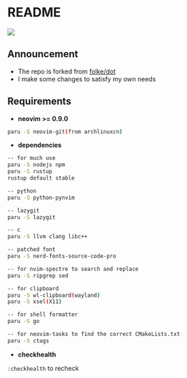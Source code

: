 # README

![](https://img.shields.io/badge/neovim-0.9-green?style=plastic&logo=Neovim)

## Announcement

- The repo is forked from [folke/dot](https://github.com/folke/dot/tree/master/nvim)
- I make some changes to satisfy my own needs

## Requirements

- **neovim >= 0.9.0**

```bash
paru -S neovim-git(from archlinuxcn)
```

- **dependencies**

```bash
-- for much use
paru -S nodejs npm
paru -S rustup
rustup default stable

-- python
paru -S python-pynvim

-- lazygit
paru -S lazygit

-- c
paru -S llvm clang libc++

-- patched font
paru -S nerd-fonts-source-code-pro

-- for nvim-spectre to search and replace
paru -S ripgrep sed

-- for clipboard
paru -S wl-clipboard(wayland)
paru -S xsel(X11)

-- for shell formatter
paru -S go

-- for neovim-tasks to find the correct CMakeLists.txt
paru -S ctags
```

- **checkhealth**

`:checkhealth` to recheck
